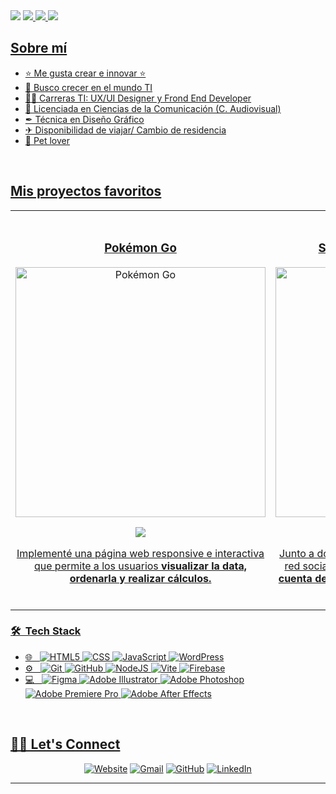 


<img src="https://i.imgur.com/TMEjF1k.png">
<a href="https://www.linkedin.com/in/analiz-anaya/" target="_blank">
<img src="https://img.shields.io/badge/-analizanaya-8D8AB0?style=flat-square&logo=Linkedin&logoColor=white&link=https://www.linkedin.com/in/analiz-anaya/">
<a href="https://www.behance.net/AnalizAnaya" target="_blank">
<img src="https://img.shields.io/badge/Behance-8D8AB0?style=flat-square&logo=behance&logoColor=white">
<a href ="mailto:lizinayari@gmail.com">
<img src="https://img.shields.io/badge/-lizinayari@gmail.com-8D8AB0?style=flat-square&logo=Gmail&logoColor=white&link=mailto:lizinayari@gmail.com"

<br>
	
## Sobre mí

- ⭐ Me gusta crear e innovar ⭐ 
- 🌱 Busco crecer en el mundo TI
- 👩‍💻 Carreras TI: UX/UI Designer y Frond End Developer
- 🎥 Licenciada en Ciencias de la Comunicación (C. Audiovisual)
- ✒ Técnica en Diseño Gráfico
- ✈ Disponibilidad de viajar/ Cambio de residencia
- 🐾 Pet lover
<br>

## Mis proyectos favoritos

<table>
<tr>
<td width="50%">
<h3 align="center">Pokémon Go</h3>
<div align="center">
<a href="https://github.com/analizanaya/Pokemon-Go" target="_blank"><img src="https://i.imgur.com/mgfHwZx.jpg" width="400" alt="Pokémon Go"></a>
<p>
<a href="https://github.com/analizanaya/Pokemon-Go" target="_blank">
<img src="https://img.shields.io/badge/CÓDIGO-ff9?style=for-the-badge&logo=github&logoColor=black">
</p>
<p>Implementé una página web responsive e interactiva que permite a los usuarios <strong>visualizar la data, ordenarla y realizar cálculos.</strong> </p>
</div>
</td>

<td width="50%">
<br>
<h3 align="center">Social Network "Insta Code"</h3>
<div align="center">                                       
<a href="https://github.com/analizanaya/DEV004-social-network-new" target="_blank"><img src="https://i.imgur.com/z461sXu.jpg" width="400" alt="Social Network "Insta Code""></a>
<br>
<p>
<a href="https://github.com/analizanaya/DEV004-social-network-new" target="_blank">
<img src="https://img.shields.io/badge/CÓDIGO-ff9?style=for-the-badge&logo=github&logoColor=black">
</a>
</p>
<p>Junto a dos programadoras diseñé y desarrollé una red social que permite al usuario <strong>ingresar con su cuenta de Google, postear texto, editar, eliminar y dar “me gusta”.</strong></p>
</div>
</td>
</tr>
</table>

<h3> 🛠 &nbsp;Tech Stack</h3>

- 🌐 &nbsp;
  ![HTML5](https://img.shields.io/badge/HTML5-8D8AB0?style=for-the-badge&logo=html5&logoColor=white)
  ![CSS](https://img.shields.io/badge/CSS-8D8AB0?&style=for-the-badge&logo=css3&logoColor=white)
  ![JavaScript](https://img.shields.io/badge/JavaScript-8D8AB0?style=for-the-badge&logo=javascript&logoColor=white)
  ![WordPress](https://img.shields.io/badge/WordPress-8D8AB0?style=for-the-badge&logo=WordPress&logoColor=white)
- ⚙️ &nbsp;
  ![Git](https://img.shields.io/badge/Git-8D8AB0?style=for-the-badge&logo=git&logoColor=white)
  ![GitHub](https://img.shields.io/badge/GitHub-8D8AB0?style=for-the-badge&logo=github&logoColor=white)
  ![NodeJS](https://img.shields.io/badge/node.js-8D8AB0?style=for-the-badge&logo=node.js&logoColor=white)
  ![Vite](https://img.shields.io/badge/vite-8D8AB0?style=for-the-badge&logo=vite&logoColor=white)
  ![Firebase](https://img.shields.io/badge/firebase-8D8AB0?style=for-the-badge&logo=white)
- 💻 &nbsp;
  ![Figma](https://img.shields.io/badge/figma-8D8AB0?style=for-the-badge&logo=figma&logoColor=white)
  ![Adobe Illustrator](https://img.shields.io/badge/adobe%20illustrator-8D8AB0?style=for-the-badge&logo=adobe%20illustrator&logoColor=white)
  ![Adobe Photoshop](https://img.shields.io/badge/adobe%20photoshop-8D8AB0?style=for-the-badge&logo=adobe%20photoshop&logoColor=white)
  ![Adobe Premiere Pro](https://img.shields.io/badge/Adobe%20Premiere%20Pro-8D8AB0?style=for-the-badge&logo=Adobe%20Premiere%20Pro&logoColor=white)
  ![Adobe After Effects](https://img.shields.io/badge/Adobe%20After%20Effects-8D8AB0?style=for-the-badge&logo=Adobe%20After%20Effects&logoColor=white)

<br/>

## 🙋‍♀️ Let's Connect

<p align="center">
  <a href="https://www.behance.net/AnalizAnaya"><img src="https://img.icons8.com/bubbles/50/000000/web.png" alt="Website"/></a>
	<a href="mailto:lizinayari@gmail.com"><img src="https://img.icons8.com/bubbles/50/000000/gmail.png" alt="Gmail"/></a>
	<a href="https://github.com/analizanaya"><img src="https://img.icons8.com/bubbles/50/000000/github.png" alt="GitHub"/></a>
	<a href="https://www.linkedin.com/in/analiz-anaya/"><img src="https://img.icons8.com/bubbles/50/000000/linkedin.png" alt="LinkedIn"/></a>
	
	
</p>

<hr/>

